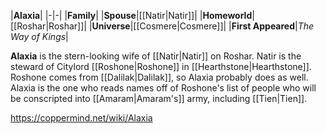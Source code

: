 |**Alaxia**|
|-|-|
|**Family**|
|**Spouse**|[[Natir\|Natir]]|
|**Homeworld**|[[Roshar\|Roshar]]|
|**Universe**|[[Cosmere\|Cosmere]]|
|**First Appeared**|*The Way of Kings*|

**Alaxia** is the stern-looking wife of [[Natir\|Natir]] on Roshar.
Natir is the steward of Citylord [[Roshone\|Roshone]] in [[Hearthstone\|Hearthstone]]. Roshone comes from [[Dalilak\|Dalilak]], so Alaxia probably does as well.
Alaxia is the one who reads names off of Roshone's list of people who will be conscripted into [[Amaram\|Amaram's]] army, including [[Tien\|Tien]].



https://coppermind.net/wiki/Alaxia